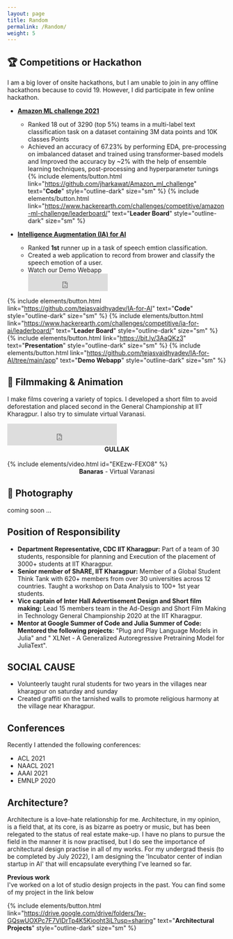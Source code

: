 ```yaml
---
layout: page
title: Random
permalink: /Random/
weight: 5
---
```

 

## 🏆 **Competitions or Hackathon** 
I am a big lover of onsite hackathons, but I am unable to join in any offline hackathons because to covid 19. However, I did participate in few online hackathon.

- [**Amazon ML challenge 2021**](https://www.hackerearth.com/challenges/competitive/amazon-ml-challenge)
  - Ranked 18 out of 3290 (top 5%) teams in a multi-label text classification task on a dataset containing 3M data points and 10K classes 
Points
  - Achieved an accuracy of 67.23% by performing EDA, pre-processing on imbalanced dataset and trained using transformer-based models and Improved the accuracy by ~2% with the help of ensemble learning techniques, post-processing and hyperparameter tunings  
    {% include elements/button.html link="https://github.com/jharkawat/Amazon_ml_challenge" text="<b>Code</b>" style="outline-dark" size="sm" %} {% include elements/button.html link="https://www.hackerearth.com/challenges/competitive/amazon-ml-challenge/leaderboard/" text="<b>Leader Board</b>" style="outline-dark" size="sm" %} 


- [**Intelligence Augmentation (IA) for AI**](https://www.hackerearth.com/challenges/competitive/ia-for-ai/)  
  - Ranked **1st** runner up in a task of speech emtion classification.
  - Created a web application to record from brower and classify the speech emotion of a user.   
  - Watch our Demo Webapp 
    <div class="video">
       <iframe src="https://www.youtube.com /embed/XVgZponOLbE" frameborder="0" width="40%" height="40" ></iframe>
    </div> 
{% include elements/button.html link="https://github.com/tejasvaidhyadev/IA-for-AI" text="<b>Code</b>" style="outline-dark" size="sm" %} {% include elements/button.html link="https://www.hackerearth.com/challenges/competitive/ia-for-ai/leaderboard/" text="<b>Leader Board</b>" style="outline-dark" size="sm" %}  {% include elements/button.html link="https://bit.ly/3AaQKz3" text="<b>Presentation</b>" style="outline-dark" size="sm" %}  {% include elements/button.html link="https://github.com/tejasvaidhyadev/IA-for-AI/tree/main/app" text="<b>Demo Webapp</b>" style="outline-dark" size="sm" %} 

   

## 🎥 **Filmmaking & Animation**

I make films covering a variety of topics. I developed a short film to avoid deforestation and placed second in the General Championship at IIT Kharagpur. I also try to simulate virtual Varanasi.





<div class="video">
    <iframe src="https://www.youtube.com/embed/fXBVEMjGIZU" frameborder="0" width="50%" height="50" ></iframe>
</div> 

<div style="text-align:center;">
    <B>GULLAK</B>
</div>
<br>
  {% include elements/video.html id="EKEzw-FEXO8" %}

<div style="text-align:center;">
      <B> Banaras</B> - Virtual Varanasi 
</div>

## 📸 **Photography** 

  coming soon ...

## **Position of Responsibility** 
-  **Department Representative, CDC IIT Kharagpur:** Part of a team of 30 students, responsible for planning and
Execution of the placement of 3000+ students at IIT Kharagpur.  
- **Senior member of ShARE, IIT Kharagpur:** Member of a Global Student Think Tank with 620+ members from over
30 universities across 12 countries. Taught a workshop on Data Analysis to 100+ 1st year students.  
- **Vice captain of Inter Hall Advertisement Design and Short film making:** Lead 15 members team in the Ad-Design
and Short Film Making in Technology General Championship 2020 at the IIT Kharagpur.  
- **Mentor at Google Summer of Code and Julia Summer of Code: Mentored the following projects:** "Plug and Play
Language Models in Julia" and " XLNet - A Generalized Autoregressive Pretraining Model for JuliaText".  


## **SOCIAL CAUSE** 
- Volunteerly taught rural students for two years in the villages near kharagpur on saturday and sunday 
- Created graffiti on the tarnished walls to promote religious harmony at the village near Kharagpur.

## **Conferences**
Recently I attended the following conferences:
- ACL 2021 
- NAACL 2021
- AAAI 2021 
- EMNLP 2020

## **Architecture?**
Architecture is a love-hate relationship for me. Architecture, in my opinion, is a field that, at its core, is as bizarre as poetry or music, but has been relegated to the status of real estate make-up. I have no plans to pursue the field in the manner it is now practised, but I do see the importance of architectural design practise in all of my works. For my undergrad thesis (to be completed by July 2022), I am designing the 'Incubator center of indian startup in AI' that will encapsulate everything I've learned so far.

**Previous work**  
I've worked on a lot of studio design projects in the past. You can find some of my project in the link below 

   {% include elements/button.html link="https://drive.google.com/drive/folders/1w-GQswUOXPc7F7VIDrTp4K5Kiooht3iL?usp=sharing" text="<b>Architectural Projects</b>" style="outline-dark" size="sm" %} 